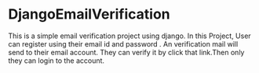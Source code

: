 # DjangoEmailVerification

This is a simple email verification project using django.
In this Project,
  User can register using their email id and password . An verification mail will send to their email account.
  They can verify it by click that link.Then only they can login to the account.
  
